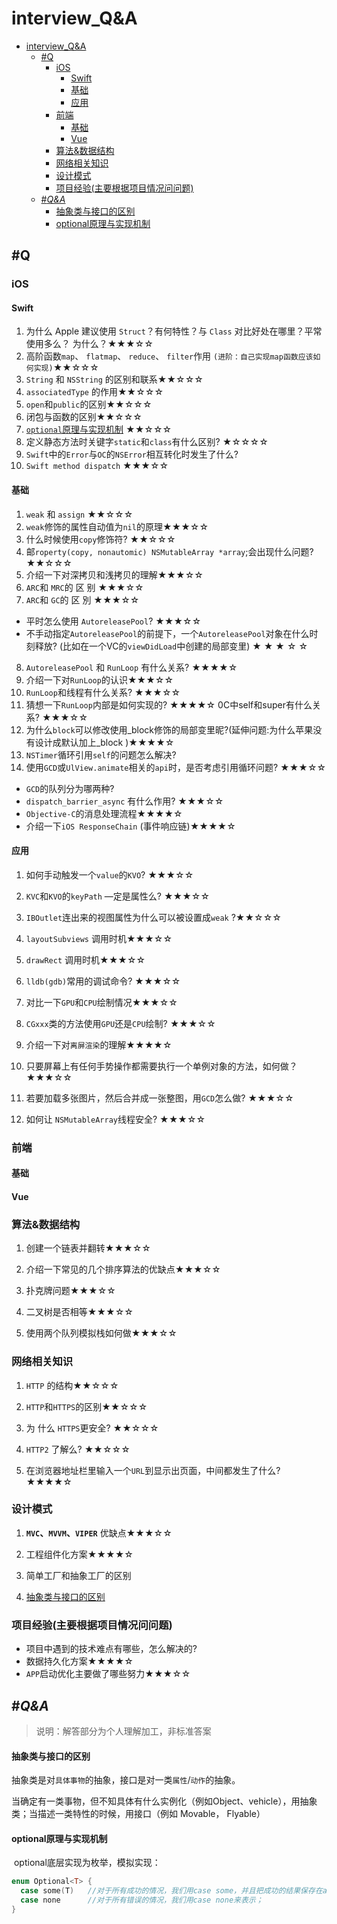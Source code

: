 # interview_Q&A

- [interview_Q&A](#interview_qa)
  - [\#Q](#q)
    - [iOS](#ios)
      - [Swift](#swift)
      - [基础](#基础)
      - [应用](#应用)
    - [前端](#前端)
      - [基础](#基础-1)
      - [Vue](#vue)
    - [算法&数据结构](#算法数据结构)
    - [网络相关知识](#网络相关知识)
    - [设计模式](#设计模式)
    - [项目经验(主要根据项目情况问问题)](#项目经验主要根据项目情况问问题)
  - [\#*Q&A*](#qa)
      - [抽象类与接口的区别](#抽象类与接口的区别)
      - [optional原理与实现机制](#optional原理与实现机制)

## \#Q

### iOS

#### Swift

1. 为什么 Apple 建议使用 `Struct`？有何特性？与 `Class` 对比好处在哪里？平常使用多么？ 为什么？★★★☆☆ 
2. 高阶函数`map`、 `flatmap`、 `reduce`、 `filter`作用  `(进阶：自己实现map函数应该如何实现)`★★☆☆☆ 
3. `String` 和 `NSString` 的区别和联系★★☆☆☆ 
4. `associatedType` 的作用★★☆☆☆ 
5. `open`和`public`的区别★★☆☆☆ 
6. 闭包与函数的区别★★☆☆☆ 
7. [`optional`原理与实现机制](#optional原理与实现机制) ★★☆☆☆ 
8. 定义静态方法时关键字`static`和`class`有什么区别? ★☆☆☆☆ 
9. `Swift`中的`Error`与`OC`的`NSError`相互转化时发生了什么? 
10. `Swift method dispatch` ★★★☆☆ 

#### 基础

1. `weak` 和 `assign` ★★☆☆☆
2. `weak`修饰的属性自动值为`nil`的原理★★★☆☆
3. 什么时候使用`copy`修饰符? ★★☆☆☆
4. 邮`roperty(copy, nonautomic) NSMutableArray *array`;会出现什么问题? ★★☆☆☆ 
5. 介绍一下对深拷贝和浅拷贝的理解★★★☆☆ 
6. `ARC`和 `MRC`的 区 别 ★★★☆☆ 
7. `ARC`和 `GC`的 区 別 ★★★☆☆
  - 平时怎么使用 `AutoreleasePool`? ★★★☆☆
  - 不手动指定`AutoreleasePool`的前提下，一个`AutoreleasePool`对象在什么时刻释放? (比如在一个VC的`viewDidLoad`中创建的局部变里) ★ ★ ★ ☆ ☆ 
8. `AutoreleasePool` 和 `RunLoop` 有什么关系? ★★★★☆
9. 介绍一下对`RunLoop`的认识★★★☆☆
10. `RunLoop`和线程有什么关系? ★★★☆☆
11. 猜想一下`RunLoop`内部是如何实现的? ★★★★☆
    0C中self和super有什么关系? ★★★☆☆ 
12. 为什么`block`可以修改使用_block修饰的局部变里昵?(延伸问题:为什么苹果没有设计成默认加上_block )★★★★☆ 
13. `NSTimer`循环引用`self`的问题怎么解决?
 14. 使用`GCD`或`UlView.animate`相关的`api`时，是否考虑引用循环问题? ★★★☆☆
   - `GCD`的队列分为哪两种?
   - `dispatch_barrier_async` 有什么作用? ★★★☆☆
   - `Objective-C`的消息处理流程★★★★☆
   - 介绍一下`iOS ResponseChain` (事件响应链)★★★★☆ 

#### 应用

1. 如何手动触发一个`value`的`KVO`? ★★★☆☆ 

2. `KVC`和`KVO`的`keyPath` —定是属性么? ★★★☆☆ 

3. `IBOutlet`连出来的视图属性为什么可以被设置成`weak` ?★★☆☆☆ 

4. `layoutSubviews` 调用时机★★★☆☆ 

5. `drawRect` 调用时机★★★☆☆

6. `lldb(gdb)`常用的调试命令? ★★★☆☆ 

7. 对比一下`GPU`和`CPU`绘制情况★★★☆☆ 

8. `CGxxx`类的方法使用`GPU`还是`CPU`绘制? ★★★☆☆ 

9. 介绍一下对`离屏渲染`的理解★★★★☆ 

10. 只要屏幕上有任何手势操作都需要执行一个单例对象的方法，如何做？★★★☆☆ 

11. 若要加载多张图片，然后合并成一张整图，用`GCD`怎么做? ★★★☆☆ 

12. 如何让 `NSMutableArray`线程安全? ★★★☆☆ 

    

### 前端

#### 基础

#### Vue



### 算法&数据结构

1. 创建一个链表并翻转★★★☆☆ 

2. 介绍一下常见的几个排序算法的优缺点★★★☆☆ 

3. 扑克牌问题★★★☆☆ 

4. 二叉树是否相等★★★☆☆ 

5. 使用两个队列模拟栈如何做★★★☆☆ 

   

### 网络相关知识

1. `HTTP` 的结构★★☆☆☆

2. `HTTP`和`HTTPS`的区别★★☆☆☆

3. 为 什么 `HTTPS`更安全? ★★☆☆☆

4. `HTTP2` 了解么? ★★☆☆☆ 

5. 在浏览器地址栏里输入一个`URL`到显示出页面，中间都发生了什么? ★★★★☆

   

### 设计模式

1. **`MVC`、`MVVM`、`VIPER`** 优缺点★★★☆☆ 

2. 工程组件化方案★★★★☆ 

3. 简单工厂和抽象工厂的区别

4. [抽象类与接口的区别](#抽象类与接口的区别)

   

### 项目经验(主要根据项目情况问问题)

- 项目中遇到的技术难点有哪些，怎么解决的? 
- 数据持久化方案★★★★☆
-  `APP`启动优化主要做了哪些努力★★★☆☆ 



## \#*Q&A*



> 说明：解答部分为个人理解加工，非标准答案



#### 抽象类与接口的区别

​	抽象类是对`具体事物`的抽象，接口是对一类`属性`/`动作`的抽象。

​	当确定有一类事物，但不知具体有什么实例化（例如Object、vehicle），用抽象类；当描述一类特性的时候，用接口（例如 Movable， Flyable）



#### optional原理与实现机制

​	optional底层实现为枚举，模拟实现：

```swift
enum Optional<T> {    
  case some(T)   //对于所有成功的情况，我们用case some，并且把成功的结果保存在associated value里；
  case none      //对于所有错误的情况，我们用case none来表示；
}
```